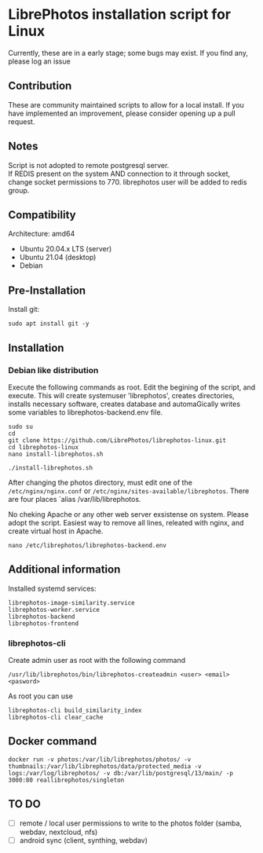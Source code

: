 # LibrePhotos installation script for Linux

Currently, these are in a early stage; some bugs may exist. If you find any, please log an issue

## Contribution

These are community maintained scripts to allow for a local install. If you have implemented an improvement, please consider opening up a pull request.

## Notes

Script is not adopted to remote postgresql server.  
If REDIS present on the system AND connection to it through socket, change socket permissions to 770. librephotos user will be added to redis group.

## Compatibility

Architecture:
amd64

- Ubuntu 20.04.x LTS (server)
- Ubuntu 21.04 (desktop)
- Debian

## Pre-Installation

Install git:

```
sudo apt install git -y
```

## Installation

### Debian like distribution

Execute the following commands as root. Edit the begining of the script, and execute. This will create systemuser 'librephotos', creates directories, installs necessary software, creates database and automaGically writes some variables to librephotos-backend.env file.

```
sudo su
cd
git clone https://github.com/LibrePhotos/librephotos-linux.git
cd librephotos-linux
nano install-librephotos.sh
```

```
./install-librephotos.sh
```

After changing the photos directory, must edit one of the `/etc/nginx/nginx.conf` or `/etc/nginx/sites-available/librephotos`. There are four places `alias /var/lib/librephotos.

No cheking Apache or any other web server exsistense on system. Please adopt the script. Easiest way to remove all lines, releated with nginx, and create virtual host in Apache.

```
nano /etc/librephotos/librephotos-backend.env
```

## Additional information

Installed systemd services:

```
librephotos-image-similarity.service
librephotos-worker.service
librephotos-backend
librephotos-frontend
```

### librephotos-cli

Create admin user as root with the following command

```
/usr/lib/librephotos/bin/librephotos-createadmin <user> <email> <pasword>
```

As root you can use

```
librephotos-cli build_similarity_index
librephotos-cli clear_cache
```

## Docker command

```
docker run -v photos:/var/lib/librephotos/photos/ -v thumbnails:/var/lib/librephotos/data/protected_media -v logs:/var/log/librephotos/ -v db:/var/lib/postgresql/13/main/ -p 3000:80 reallibrephotos/singleton
```

## TO DO

- [ ] remote / local user permissions to write to the photos folder (samba, webdav, nextcloud, nfs)
- [ ] android sync (client, synthing, webdav)
